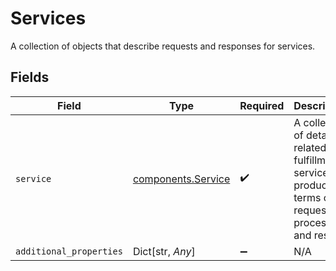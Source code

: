 # Services

A collection of objects that describe requests and responses for services.


## Fields

| Field                                                                                                        | Type                                                                                                         | Required                                                                                                     | Description                                                                                                  |
| ------------------------------------------------------------------------------------------------------------ | ------------------------------------------------------------------------------------------------------------ | ------------------------------------------------------------------------------------------------------------ | ------------------------------------------------------------------------------------------------------------ |
| `service`                                                                                                    | [components.Service](../../models/components/service.md)                                                     | :heavy_check_mark:                                                                                           | A collection of details related to a fulfillment service or product in terms of request, process and result. |
| `additional_properties`                                                                                      | Dict[str, *Any*]                                                                                             | :heavy_minus_sign:                                                                                           | N/A                                                                                                          |